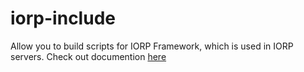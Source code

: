 # iorp-include
Allow you to build scripts for IORP Framework, which is used in IORP servers. Check out documention <a href="https://wiki.iorp.in/Category:IORP_Scripting_Documentation">here</a>
